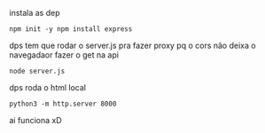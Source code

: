 instala as dep

`npm init -y
npm install express
`

dps tem que rodar o server.js pra fazer proxy pq o cors não deixa o navegadaor fazer o get na api

`node server.js
`

dps roda o html local 

`python3 -m http.server 8000
`

ai funciona xD
